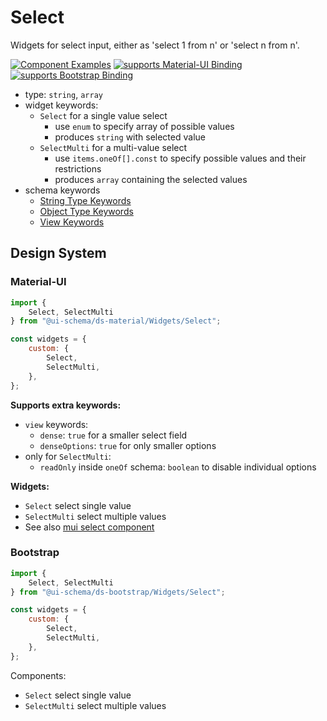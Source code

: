 # Select

Widgets for select input, either as 'select 1 from n' or 'select n from n'.

[![Component Examples](https://img.shields.io/badge/Examples-green?labelColor=1d3d39&color=1a6754&logoColor=ffffff&style=flat-square&logo=plex)](#demo-ui-generator) [![supports Material-UI Binding](https://img.shields.io/badge/Material-green?labelColor=1a237e&color=0d47a1&logoColor=ffffff&style=flat-square&logo=material-ui)](#material-ui) [![supports Bootstrap Binding](https://img.shields.io/badge/Bootstrap-green?labelColor=3C2B57&color=563D7C&logoColor=ffffff&style=flat-square&logo=bootstrap)](#bootstrap)

- type: `string`, `array`
- widget keywords:
    - `Select` for a single value select
        - use `enum` to specify array of possible values
        - produces `string` with selected value
    - `SelectMulti` for a multi-value select
        - use `items.oneOf[].const` to specify possible values and their restrictions
        - produces `array` containing the selected values
- schema keywords
    - [String Type Keywords](/docs/schema#type-string)
    - [Object Type Keywords](/docs/schema#type-object)
    - [View Keywords](/docs/schema#view-keyword)

## Design System

### Material-UI

```js
import {
    Select, SelectMulti
} from "@ui-schema/ds-material/Widgets/Select";

const widgets = {
    custom: {
        Select,
        SelectMulti,
    },
};
```

**Supports extra keywords:**

- `view` keywords:
    - `dense`: `true` for a smaller select field
    - `denseOptions`: `true` for only smaller options
- only for `SelectMulti`:
    - `readOnly` inside `oneOf` schema: `boolean` to disable individual options

**Widgets:**

- `Select` select single value
- `SelectMulti` select multiple values
- See also [mui select component](https://material-ui.com/components/selects/)

### Bootstrap

```js
import {
    Select, SelectMulti
} from "@ui-schema/ds-bootstrap/Widgets/Select";

const widgets = {
    custom: {
        Select,
        SelectMulti,
    },
};
```

Components:

- `Select` select single value
- `SelectMulti` select multiple values
